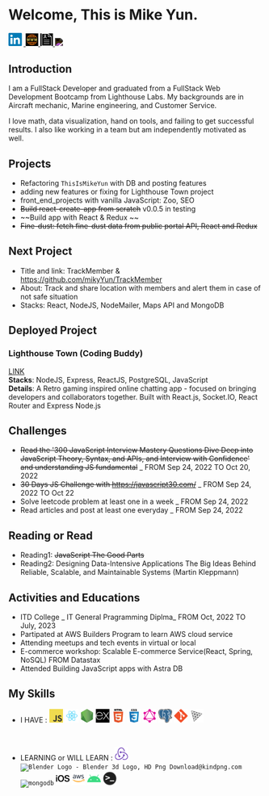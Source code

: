 # Welcome, This is Mike Yun. 

<a href="https://www.linkedin.com/in/mkyun/" > 
<img src="./resources/LinkedIn.png" alt="LinkedIn" width="30px" />
</a>
<a href="https://www.thisismikeyun.com/" > 
<img src="./resources/WWW.png" alt="ThisIsMikeYun"  width="25px" style="filter:invert(100%)"/>
</a>
<a href="https://github.com/mikyYun/Resume/blob/master/RESUME/RESUME_Mike_Yun.pdf" > 
<img src="./resources/resume.png" alt="ThisIsMikeYun"  width="25px" style="filter:invert(100%)"/>
</a>

<img src="https://github-readme-stats.vercel.app/api?username=mikyyun&show_icons=true&theme=ADD_THEME_HERE" width="800" style="filter:invert(100%)">

## Introduction
I am a FullStack Developer and graduated from a FullStack Web Development Bootcamp from Lighthouse Labs. My backgrounds are in Aircraft mechanic, Marine engineering, and Customer Service.

I love math, data visualization, hand on tools, and failing to get successful results. I also like working in a team but am independently motivated as well.

## Projects
* Refactoring `ThisIsMikeYun` with DB and posting features
* adding new features or fixing  for Lighthouse Town project
* front_end_projects with vanilla JavaScript: Zoo, SEO
* ~~Build react-create-app from scratch~~ v0.0.5 in testing
* ~~Build app with React & Redux ~~
* ~~Fine-dust: fetch fine-dust data from public portal API, React and Redux~~

## Next Project
* Title and link: TrackMember & https://github.com/mikyYun/TrackMember	        					   	  
* About: Track and share location with members and alert them in case of not safe situation
* Stacks: React, NodeJS, NodeMailer, Maps API and MongoDB

## Deployed Project
### Lighthouse Town (Coding Buddy)
<a href="https://main--lighthouse-town.netlify.app/" > 
LINK
</a><br />
<b>Stacks</b>: NodeJS, Express, ReactJS, PostgreSQL, JavaScript <br />
<b>Details</b>: A Retro gaming inspired online chatting app - focused on bringing developers and collaborators together.
Built with React.js, Socket.IO, React Router and Express Node.js


## Challenges
* ~~Read the '300 JavaScript Interview Mastery Questions Dive Deep into JavaScript Theory, Syntax, and APIs, and Interview with Confidence' and understanding JS fundamental~~ _ FROM Sep 24, 2022 TO Oct 20, 2022
* ~~30 Days JS Challenge with https://javascript30.com/~~ _ FROM Sep 24, 2022 TO Oct 22
* Solve leetcode problem at least one in a week _ FROM Sep 24, 2022
* Read articles and post at least one everyday _ FROM Sep 24, 2022


## Reading or Read
* Reading1: ~~JavaScript The Good Parts~~
* Reading2: Designing Data-Intensive Applications The Big Ideas Behind Reliable, Scalable, and Maintainable Systems (Martin Kleppmann)
## Activities and Educations
* ITD College _ IT General Pragramming Diplma_ FROM Oct, 2022 TO July, 2023
* Partipated at AWS Builders Program to learn AWS cloud service
* Attending meetups and tech events in virtual or local
* E-commerce workshop: Scalable E-commerce Service(React, Spring, NoSQL) FROM Datastax
* Attended Building JavaScript apps with Astra DB  
## My Skills
* I HAVE : 
<code><img height="27" src="https://raw.githubusercontent.com/github/explore/80688e429a7d4ef2fca1e82350fe8e3517d3494d/topics/javascript/javascript.png" alt="javascript"></code>
<code><img height="27" src="https://raw.githubusercontent.com/github/explore/80688e429a7d4ef2fca1e82350fe8e3517d3494d/topics/react/react.png" alt="react"></code>
<code><img height="27" src="https://raw.githubusercontent.com/github/explore/80688e429a7d4ef2fca1e82350fe8e3517d3494d/topics/nodejs/nodejs.png" alt="nodejs"></code>
<code><img height="27" src="https://raw.githubusercontent.com/devicons/devicon/master/icons/express/express-original.svg" alt="expressjs" style="filter:invert(100%)"></code>
<code><img height="27" src="https://raw.githubusercontent.com/github/explore/80688e429a7d4ef2fca1e82350fe8e3517d3494d/topics/html/html.png" alt="html"></code>
<code><img height="27" src="https://raw.githubusercontent.com/github/explore/80688e429a7d4ef2fca1e82350fe8e3517d3494d/topics/css/css.png" alt="css"></code>
<code><img height="27" src="https://raw.githubusercontent.com/github/explore/80688e429a7d4ef2fca1e82350fe8e3517d3494d/topics/graphql/graphql.png" alt="graphql"></code>
<code><img height="27" src="https://raw.githubusercontent.com/github/explore/80688e429a7d4ef2fca1e82350fe8e3517d3494d/topics/postgresql/postgresql.png" alt="postgresql"></code>
<code><img height="27" src="https://raw.githubusercontent.com/devicons/devicon/master/icons/git/git-original.svg" alt="git"></code>
<code><img height="27" src="https://raw.githubusercontent.com/devicons/devicon/master/icons/threejs/threejs-original.svg" alt="threejs" ></code>
<br />

* LEARNING or WILL LEARN : 
<code><img height="27" src="https://raw.githubusercontent.com/github/explore/80688e429a7d4ef2fca1e82350fe8e3517d3494d/topics/redux/redux.png" alt="redux"></code>
<code><img src="https://www.kindpng.com/picc/m/286-2864921_blender-logo-blender-3d-logo-hd-png-download.png" alt="Blender Logo - Blender 3d Logo, HD Png Download@kindpng.com" width="30px" height="27px"></code>
<code><img height="27" src="https://encrypted-tbn0.gstatic.com/images?q=tbn%3AANd9GcSTTzPAw-55ssm1Im594xYZ9eRQu2JylrkYLg&usqp=CAU" alt="mongodb"></code>
<code><img height="27" src="https://raw.githubusercontent.com/github/explore/80688e429a7d4ef2fca1e82350fe8e3517d3494d/topics/ios/ios.png" alt="ios"></code>
<code><img height="27" src="https://raw.githubusercontent.com/github/explore/80688e429a7d4ef2fca1e82350fe8e3517d3494d/topics/aws/aws.png" alt="aws"></code>
<code><img height="27" src="https://raw.githubusercontent.com/github/explore/80688e429a7d4ef2fca1e82350fe8e3517d3494d/topics/android/android.png" alt="android"></code>
<code><img height="27" src="https://raw.githubusercontent.com/github/explore/80688e429a7d4ef2fca1e82350fe8e3517d3494d/topics/terminal/terminal.png" alt="terminal"></code>
<br />
